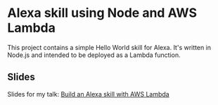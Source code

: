 # Alexa skill using Node and AWS Lambda

This project contains a simple Hello World skill for Alexa. It's written in Node.js and intended to be deployed as a Lambda function.

## Slides

Slides for my talk: [Build an Alexa skill with AWS Lambda](https://speakerdeck.com/nbarbettini/build-an-alexa-skill-with-net-core-and-aws-lambda)
